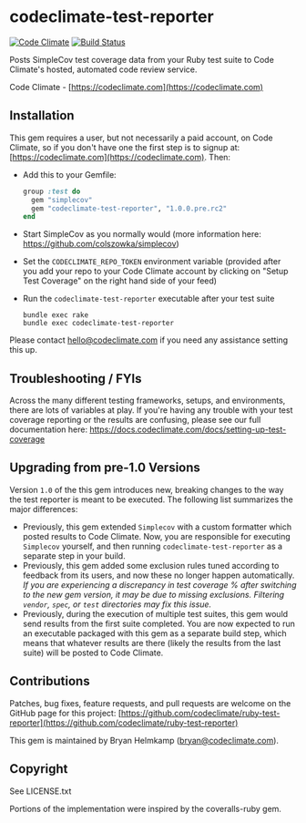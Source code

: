 # codeclimate-test-reporter

[![Code Climate](https://codeclimate.com/github/codeclimate/ruby-test-reporter/badges/gpa.svg)](https://codeclimate.com/github/codeclimate/ruby-test-reporter)
[![Build Status](https://travis-ci.org/1v/ruby-test-reporter.svg?branch=master)](https://travis-ci.org/1v/ruby-test-reporter)

Posts SimpleCov test coverage data from your Ruby test suite to Code Climate's
hosted, automated code review service.

Code Climate - [https://codeclimate.com](https://codeclimate.com)

## Installation

This gem requires a user, but not necessarily a paid account, on Code Climate,
so if you don't have one the first step is to signup at:
[https://codeclimate.com](https://codeclimate.com). Then:

* Add this to your Gemfile:

  ```ruby
  group :test do
    gem "simplecov"
    gem "codeclimate-test-reporter", "1.0.0.pre.rc2"
  end
  ```

* Start SimpleCov as you normally would (more information here:
  https://github.com/colszowka/simplecov)
* Set the `CODECLIMATE_REPO_TOKEN` environment variable (provided after you add
  your repo to your Code Climate account by clicking on "Setup Test Coverage" on
  the right hand side of your feed)
* Run the `codeclimate-test-reporter` executable after your test suite

  ```
  bundle exec rake
  bundle exec codeclimate-test-reporter
  ```

Please contact hello@codeclimate.com if you need any assistance setting this up.

## Troubleshooting / FYIs

Across the many different testing frameworks, setups, and environments, there
are lots of variables at play. If you're having any trouble with your test
coverage reporting or the results are confusing, please see our full
documentation here: https://docs.codeclimate.com/docs/setting-up-test-coverage

## Upgrading from pre-1.0 Versions

Version `1.0` of the this gem introduces new, breaking changes to the way the
test reporter is meant to be executed. The following list summarizes the major
differences:

* Previously, this gem extended `Simplecov` with a custom formatter which posted
  results to Code Climate. Now, you are responsible for executing `Simplecov`
  yourself, and then running `codeclimate-test-reporter` as a separate step in
  your build.
* Previously, this gem added some exclusion rules tuned according to feedback
  from its users, and now these no longer happen automatically. *If you are
  experiencing a discrepancy in test coverage % after switching to the new gem
  version, it may be due to missing exclusions. Filtering `vendor`, `spec`, or
  `test` directories may fix this issue.*
* Previously, during the execution of multiple test suites, this gem would send
  results from the first suite completed. You are now expected to run an
  executable packaged with this gem as a separate build step, which means that
  whatever results are there (likely the results from the last suite) will be
  posted to Code Climate.

## Contributions

Patches, bug fixes, feature requests, and pull requests are welcome on the
GitHub page for this project:
[https://github.com/codeclimate/ruby-test-reporter](https://github.com/codeclimate/ruby-test-reporter)

This gem is maintained by Bryan Helmkamp (bryan@codeclimate.com).

## Copyright

See LICENSE.txt

Portions of the implementation were inspired by the coveralls-ruby gem.
